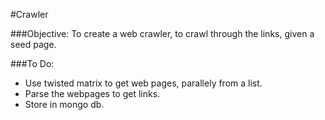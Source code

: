 #Crawler

###Objective:
  To create a web crawler, to crawl through the links, given a seed page.

###To Do:
* Use twisted matrix to get web pages, parallely from a list.
* Parse the webpages to get links.
* Store in mongo db.